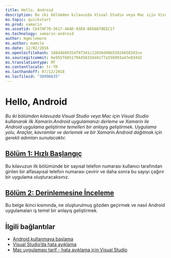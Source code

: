 ```yaml
---
title: Hello, Android
description: Bu iki bölümden kılavuzda Visual Studio veya Mac için Visual Studio kullanarak ilk Xamarin.Android uygulamanızı derleme ve Xamarin ile Android uygulama geliştirme temelleri bir anlayış geliştirmek. Uygulama yolu, Araçlar, kavramlar ve derlemek ve bir Xamarin.Android dağıtmak için gerekli adımları sunulacaktır.
ms.topic: quickstart
ms.prod: xamarin
ms.assetid: C6474F70-3617-46AD-93E8-BE66878EEC17
ms.technology: xamarin-android
author: mgmclemore
ms.author: mamcle
ms.date: 12/02/2016
ms.openlocfilehash: 188d4b89354f97341c22036d90b55924650203ce
ms.sourcegitcommit: 6e955f6851794d58334d41f7a550d93a47e834d2
ms.translationtype: MT
ms.contentlocale: tr-TR
ms.lasthandoff: 07/12/2018
ms.locfileid: "38996635"
---
```

# <a name="hello-android"></a>Hello, Android

_Bu iki bölümden kılavuzda Visual Studio veya Mac için Visual Studio kullanarak ilk Xamarin.Android uygulamanızı derleme ve Xamarin ile Android uygulama geliştirme temelleri bir anlayış geliştirmek. Uygulama yolu, Araçlar, kavramlar ve derlemek ve bir Xamarin.Android dağıtmak için gerekli adımları sunulacaktır._

##  <a name="part-1-quickstartandroidget-startedhello-androidhello-android-quickstartmd"></a>[Bölüm 1: Hızlı Başlangıç](~/android/get-started/hello-android/hello-android-quickstart.md)

Bu kılavuzun ilk bölümünde bir sayısal telefon numarası kullanıcı tarafından girilen bir alfasayısal telefon numarası çevirir ve daha sonra bu sayıyı çağırır bir uygulama oluşturacaksınız.

##  <a name="part-2-deep-diveandroidget-startedhello-androidhello-android-deepdivemd"></a>[Bölüm 2: Derinlemesine İnceleme](~/android/get-started/hello-android/hello-android-deepdive.md)

Bu belge ikinci kısmında, ne oluşturulmuş gözden geçirmek ve nasıl Android uygulamaları iş temel bir anlayış geliştirmek.


## <a name="related-links"></a>İlgili bağlantılar

- [Android kullanmaya başlama](http://developer.android.com/training/index.html)
- [Visual Studio’da hata ayıklama](https://docs.microsoft.com/visualstudio/debugger/)
- [Mac uygulaması tarif - hata ayıklama için Visual Studio](https://developer.xamarin.com/recipes/cross-platform/ide/debugging/)
